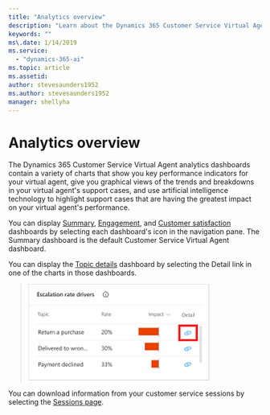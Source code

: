 ```yaml
---
title: "Analytics overview"
description: "Learn about the Dynamics 365 Customer Service Virtual Agent dashboards."
keywords: ""
ms\.date: 1/14/2019
ms.service:
  - "dynamics-365-ai"
ms.topic: article
ms.assetid: 
author: stevesaunders1952
ms.author: stevesaunders1952
manager: shellyha
---
```


# Analytics overview

The Dynamics 365 Customer Service Virtual Agent analytics dashboards contain a variety of charts that show you key performance indicators for your virtual agent, give you graphical views of the trends and breakdowns in your virtual agent's support cases, and use artificial intelligence technology to highlight support cases that are having the greatest impact on your virtual agent's performance.

You can display [Summary](analytics-summary.md), [Engagement](analytics-engagement.md), and [Customer satisfaction](analytics-CSAT.md) dashboards by selecting each dashboard's icon in the navigation pane. The Summary dashboard is the default Customer Service Virtual Agent dashboard.

You can display the [Topic details](analytics-topic-details.md) dashboard by selecting the Detail link in one of the charts in those dashboards.

   > ![Topic details link](media/topic-details-link.PNG)

You can download information from your customer service sessions by selecting the [Sessions page](analytics-sessions.md).